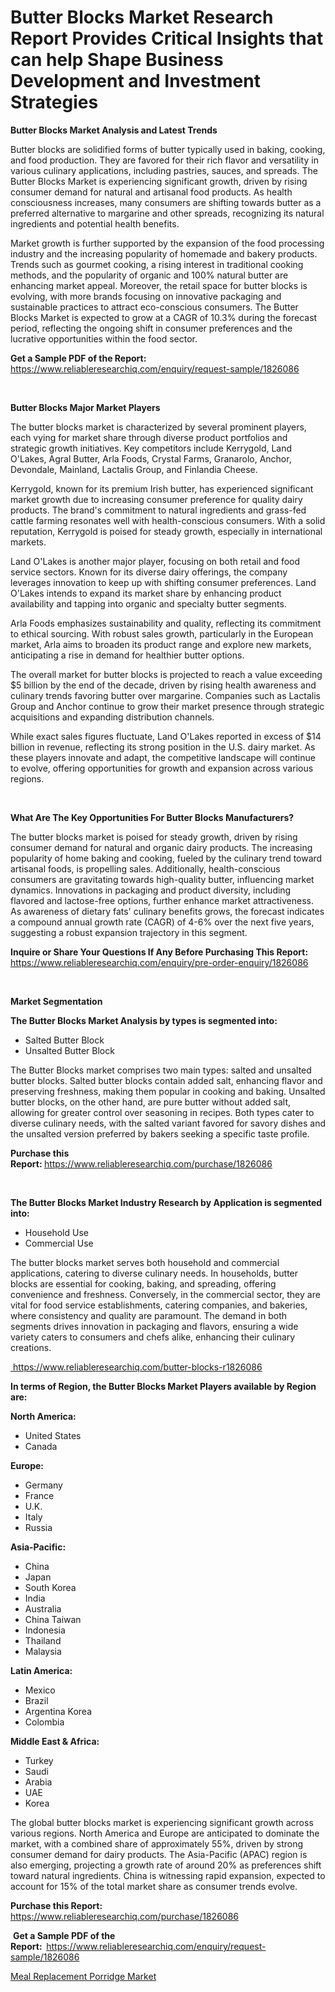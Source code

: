 <p><h1>Butter Blocks Market Research Report Provides Critical Insights that can help Shape Business Development and Investment Strategies</h1></p><p><strong>Butter Blocks Market Analysis and Latest Trends</strong></p>
<p><p>Butter blocks are solidified forms of butter typically used in baking, cooking, and food production. They are favored for their rich flavor and versatility in various culinary applications, including pastries, sauces, and spreads. The Butter Blocks Market is experiencing significant growth, driven by rising consumer demand for natural and artisanal food products. As health consciousness increases, many consumers are shifting towards butter as a preferred alternative to margarine and other spreads, recognizing its natural ingredients and potential health benefits.</p><p>Market growth is further supported by the expansion of the food processing industry and the increasing popularity of homemade and bakery products. Trends such as gourmet cooking, a rising interest in traditional cooking methods, and the popularity of organic and 100% natural butter are enhancing market appeal. Moreover, the retail space for butter blocks is evolving, with more brands focusing on innovative packaging and sustainable practices to attract eco-conscious consumers. The Butter Blocks Market is expected to grow at a CAGR of 10.3% during the forecast period, reflecting the ongoing shift in consumer preferences and the lucrative opportunities within the food sector.</p></p>
<p><strong>Get a Sample PDF of the Report:&nbsp;</strong> <a href="https://www.reliableresearchiq.com/enquiry/request-sample/1826086?utm_campaign=2222&utm_medium=2&utm_source=Github&utm_content=ia&utm_term=14022025&utm_id=butter-blocks">https://www.reliableresearchiq.com/enquiry/request-sample/1826086</a></p>
<p>&nbsp;</p>
<p><strong>Butter Blocks Major Market Players</strong></p>
<p><p>The butter blocks market is characterized by several prominent players, each vying for market share through diverse product portfolios and strategic growth initiatives. Key competitors include Kerrygold, Land O'Lakes, Agral Butter, Arla Foods, Crystal Farms, Granarolo, Anchor, Devondale, Mainland, Lactalis Group, and Finlandia Cheese.</p><p>Kerrygold, known for its premium Irish butter, has experienced significant market growth due to increasing consumer preference for quality dairy products. The brand's commitment to natural ingredients and grass-fed cattle farming resonates well with health-conscious consumers. With a solid reputation, Kerrygold is poised for steady growth, especially in international markets.</p><p>Land O'Lakes is another major player, focusing on both retail and food service sectors. Known for its diverse dairy offerings, the company leverages innovation to keep up with shifting consumer preferences. Land O'Lakes intends to expand its market share by enhancing product availability and tapping into organic and specialty butter segments.</p><p>Arla Foods emphasizes sustainability and quality, reflecting its commitment to ethical sourcing. With robust sales growth, particularly in the European market, Arla aims to broaden its product range and explore new markets, anticipating a rise in demand for healthier butter options.</p><p>The overall market for butter blocks is projected to reach a value exceeding $5 billion by the end of the decade, driven by rising health awareness and culinary trends favoring butter over margarine. Companies such as Lactalis Group and Anchor continue to grow their market presence through strategic acquisitions and expanding distribution channels.</p><p>While exact sales figures fluctuate, Land O'Lakes reported in excess of $14 billion in revenue, reflecting its strong position in the U.S. dairy market. As these players innovate and adapt, the competitive landscape will continue to evolve, offering opportunities for growth and expansion across various regions.</p></p>
<p>&nbsp;</p>
<p><strong>What Are The Key Opportunities For Butter Blocks Manufacturers?</strong></p>
<p><p>The butter blocks market is poised for steady growth, driven by rising consumer demand for natural and organic dairy products. The increasing popularity of home baking and cooking, fueled by the culinary trend toward artisanal foods, is propelling sales. Additionally, health-conscious consumers are gravitating towards high-quality butter, influencing market dynamics. Innovations in packaging and product diversity, including flavored and lactose-free options, further enhance market attractiveness. As awareness of dietary fats' culinary benefits grows, the forecast indicates a compound annual growth rate (CAGR) of 4-6% over the next five years, suggesting a robust expansion trajectory in this segment.</p></p>
<p><strong>Inquire or Share Your Questions If Any Before Purchasing This Report:</strong> <a href="https://www.reliableresearchiq.com/enquiry/pre-order-enquiry/1826086?utm_campaign=2222&utm_medium=2&utm_source=Github&utm_content=ia&utm_term=14022025&utm_id=butter-blocks">https://www.reliableresearchiq.com/enquiry/pre-order-enquiry/1826086</a></p>
<p>&nbsp;</p>
<p><strong>Market Segmentation</strong></p>
<p><strong>The Butter Blocks Market Analysis by types is segmented into:</strong></p>
<p><ul><li>Salted Butter Block</li><li>Unsalted Butter Block</li></ul></p>
<p><p>The Butter Blocks market comprises two main types: salted and unsalted butter blocks. Salted butter blocks contain added salt, enhancing flavor and preserving freshness, making them popular in cooking and baking. Unsalted butter blocks, on the other hand, are pure butter without added salt, allowing for greater control over seasoning in recipes. Both types cater to diverse culinary needs, with the salted variant favored for savory dishes and the unsalted version preferred by bakers seeking a specific taste profile.</p></p>
<p><strong>Purchase this Report:&nbsp;</strong><a href="https://www.reliableresearchiq.com/purchase/1826086?utm_campaign=2222&utm_medium=2&utm_source=Github&utm_content=ia&utm_term=14022025&utm_id=butter-blocks">https://www.reliableresearchiq.com/purchase/1826086</a></p>
<p>&nbsp;</p>
<p><strong>The Butter Blocks Market Industry Research by Application is segmented into:</strong></p>
<p><ul><li>Household Use</li><li>Commercial Use</li></ul></p>
<p><p>The butter blocks market serves both household and commercial applications, catering to diverse culinary needs. In households, butter blocks are essential for cooking, baking, and spreading, offering convenience and freshness. Conversely, in the commercial sector, they are vital for food service establishments, catering companies, and bakeries, where consistency and quality are paramount. The demand in both segments drives innovation in packaging and flavors, ensuring a wide variety caters to consumers and chefs alike, enhancing their culinary creations.</p></p>
<p><a href="https://www.reliableresearchiq.com/butter-blocks-r1826086?utm_campaign=2222&utm_medium=2&utm_source=Github&utm_content=ia&utm_term=14022025&utm_id=butter-blocks">&nbsp;https://www.reliableresearchiq.com/butter-blocks-r1826086</a></p>
<p><strong>In terms of Region, the Butter Blocks Market Players available by Region are:</strong></p>
<p>
    <p> <strong> North America: </strong>
        <ul>
            <li>United States</li>
            <li>Canada</li>
        </ul>
        </p> 
    <p> <strong> Europe: </strong>
        <ul>
            <li>Germany</li>
            <li>France</li>
            <li>U.K.</li>
            <li>Italy</li>
            <li>Russia</li>
        </ul>
        </p> 
    <p> <strong> Asia-Pacific: </strong>
        <ul>
            <li>China</li>
            <li>Japan</li>
            <li>South Korea</li>
            <li>India</li>
            <li>Australia</li>
            <li>China Taiwan</li>
            <li>Indonesia</li>
            <li>Thailand</li>
            <li>Malaysia</li>
        </ul>
        </p> 
    <p> <strong> Latin America: </strong>
        <ul>
            <li>Mexico</li>
            <li>Brazil</li>
            <li>Argentina Korea</li>
            <li>Colombia</li>
        </ul>
        </p> 
    <p> <strong> Middle East & Africa: </strong>
        <ul>
            <li>Turkey</li>
            <li>Saudi</li>
            <li>Arabia</li>
            <li>UAE</li>
            <li>Korea</li>
        </ul>
    </p>
    </p>
<p><p>The global butter blocks market is experiencing significant growth across various regions. North America and Europe are anticipated to dominate the market, with a combined share of approximately 55%, driven by strong consumer demand for dairy products. The Asia-Pacific (APAC) region is also emerging, projecting a growth rate of around 20% as preferences shift toward natural ingredients. China is witnessing rapid expansion, expected to account for 15% of the total market share as consumer trends evolve.</p></p>
<p><strong>Purchase this Report: </strong><a href="https://www.reliableresearchiq.com/purchase/1826086?utm_campaign=2222&utm_medium=2&utm_source=Github&utm_content=ia&utm_term=14022025&utm_id=butter-blocks">https://www.reliableresearchiq.com/purchase/1826086</a></p>
<p>&nbsp;<strong>Get a Sample PDF of the Report:&nbsp;&nbsp;</strong><a href="https://www.reliableresearchiq.com/enquiry/request-sample/1826086?utm_campaign=2222&utm_medium=2&utm_source=Github&utm_content=ia&utm_term=14022025&utm_id=butter-blocks">https://www.reliableresearchiq.com/enquiry/request-sample/1826086</a></p>
<p><strong></strong></p>
<p><p><a href="https://github.com/LilianFaulkner65/Market-Research-Report-List-1/blob/main/meal-replacement-porridge-market.md?utm_campaign=2222&utm_medium=2&utm_source=Github&utm_content=ia&utm_term=14022025&utm_id=butter-blocks">Meal Replacement Porridge Market</a></p></p>